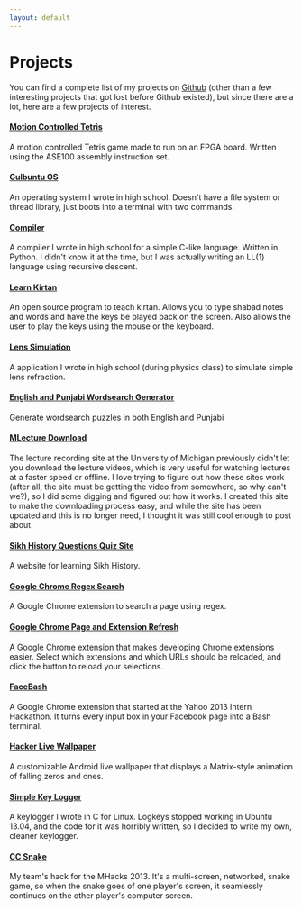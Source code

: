 ```yaml
---
layout: default
---
```

Projects
========
You can find a complete list of my projects on [Github](https://github.com/gsingh93) (other than a few interesting projects that got lost before Github existed), but since there are a lot, here are a few projects of interest.

#### [Motion Controlled Tetris](/projects/motion-controlled-tetris/)

A motion controlled Tetris game made to run on an FPGA board. Written using the ASE100 assembly instruction set.

#### [Gulbuntu OS](/projects/gulbuntu/)

An operating system I wrote in high school. Doesn't have a file system or thread library, just boots into a terminal with two commands.

#### [Compiler](/projects/compiler/)

A compiler I wrote in high school for a simple C-like language. Written in Python. I didn't know it at the time, but I was actually writing an LL(1) language using recursive descent.

#### [Learn Kirtan](/projects/learn-kirtan/)

An open source program to teach kirtan. Allows you to type shabad notes and words and have the keys be played back on the screen. Also allows the user to play the keys using the mouse or the keyboard.

#### [Lens Simulation](/projects/lens-simulation/)

A application I wrote in high school (during physics class) to simulate simple lens refraction.

#### [English and Punjabi Wordsearch Generator](/projects/wordsearch-generator/)

Generate wordsearch puzzles in both English and Punjabi

#### [MLecture Download](/projects/mlecture-download/)

The lecture recording site at the University of Michigan previously didn't let you download the lecture videos, which is very useful for watching lectures at a faster speed or offline. I love trying to figure out how these sites work (after all, the site must be getting the video from somewhere, so why can't we?), so I did some digging and figured out how it works. I created this site to make the downloading process easy, and while the site has been updated and this is no longer need, I thought it was still cool enough to post about.

#### [Sikh History Questions Quiz Site](/projects/sikh-history-questions/)

A website for learning Sikh History.

#### [Google Chrome Regex Search](/projects/regex-search/)

A Google Chrome extension to search a page using regex.

#### [Google Chrome Page and Extension Refresh](/projects/page-and-extension-refresh/)

A Google Chrome extension that makes developing Chrome extensions easier. Select which extensions and which URLs should be reloaded, and click the button to reload your selections.

#### [FaceBash](/projects/facebash/)

A Google Chrome extension that started at the Yahoo 2013 Intern Hackathon. It turns every input box in your Facebook page into a Bash terminal.

#### [Hacker Live Wallpaper](/projects/hacker-live-wallpaper/)

A customizable Android live wallpaper that displays a Matrix-style animation of falling zeros and ones.

#### [Simple Key Logger](/projects/simple-key-logger/)

A keylogger I wrote in C for Linux. Logkeys stopped working in Ubuntu 13.04, and the code for it was horribly written, so I decided to write my own, cleaner keylogger.

#### [CC Snake](/projects/cc-snake/)

My team's hack for the MHacks 2013. It's a multi-screen, networked, snake game, so when the snake goes of one player's screen, it seamlessly continues on the other player's computer screen.

<br>
